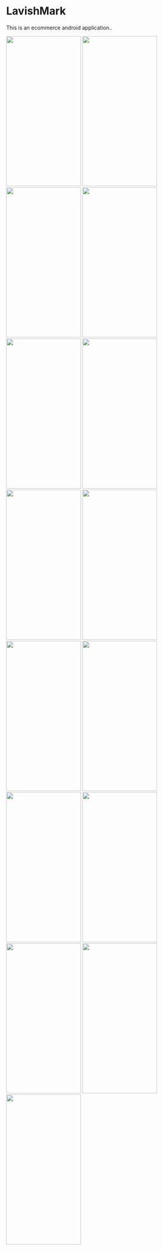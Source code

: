 # LavishMark
This is an ecommerce android application..

<img src="https://user-images.githubusercontent.com/36705178/87640173-8ea18200-c703-11ea-96cc-2f8e60b57d83.png" width="200" height="400">
<img src="https://user-images.githubusercontent.com/36705178/87640407-ec35ce80-c703-11ea-936c-dcdbed24ee1c.png" width="200" height="400">
<img src="https://user-images.githubusercontent.com/36705178/87640631-3c149580-c704-11ea-957b-81f5505d557e.png" width="200" height="400">
<img src="https://user-images.githubusercontent.com/36705178/87640735-649c8f80-c704-11ea-883e-7293dea824a6.png" width="200" height="400">
<img src="https://user-images.githubusercontent.com/36705178/87640919-a3324a00-c704-11ea-9f99-a9229459c960.png" width="200" height="400">
<img src="https://user-images.githubusercontent.com/36705178/87640953-b1806600-c704-11ea-9c0d-98ce5f8b7487.png" width="200" height="400">
<img src="https://user-images.githubusercontent.com/36705178/87641033-c9f08080-c704-11ea-8a04-8da73dfd149d.png" width="200" height="400">
<img src="https://user-images.githubusercontent.com/36705178/87641073-d83e9c80-c704-11ea-98f1-f6b69aa996a6.png" width="200" height="400">
<img src="https://user-images.githubusercontent.com/36705178/87641130-e8ef1280-c704-11ea-995f-c4fc8e30b112.png" width="200" height="400">
<img src="https://user-images.githubusercontent.com/36705178/87641188-f906f200-c704-11ea-94c5-5d489c801d34.png" width="200" height="400">
<img src="https://user-images.githubusercontent.com/36705178/87641241-0ae89500-c705-11ea-8e54-9930de013972.png" width="200" height="400">
<img src="https://user-images.githubusercontent.com/36705178/87641274-16d45700-c705-11ea-9e44-f34fff2998dc.png" width="200" height="400">
<img src="https://user-images.githubusercontent.com/36705178/87641335-2eabdb00-c705-11ea-99f5-e1179b5a168b.png" width="200" height="400">
<img src="https://user-images.githubusercontent.com/36705178/87641474-631f9700-c705-11ea-8632-0d5323cad011.png" width="200" height="400">
<img src="https://user-images.githubusercontent.com/36705178/87641516-703c8600-c705-11ea-8a92-a71b1779d2c3.png" width="200" height="400">
